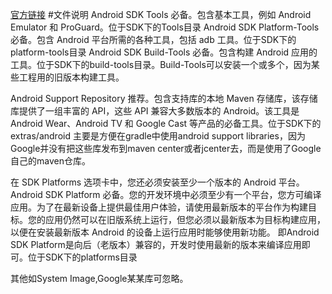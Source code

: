 [官方链接](https://developer.android.google.cn/studio/intro/update.html#sdk-manager)
#文件说明
Android SDK Tools 必备。包含基本工具，例如 Android Emulator 和 ProGuard。位于SDK下的Tools目录
Android SDK Platform-Tools 必备。包含 Android 平台所需的各种工具，包括 adb 工具。位于SDK下的platform-tools目录
Android SDK Build-Tools 必备。包含构建 Android 应用的工具。位于SDK下的build-tools目录。Build-Tools可以安装一个或多个，因为某些工程用的旧版本构建工具。

Android Support Repository 推荐。包含支持库的本地 Maven 存储库，该存储库提供了一组丰富的 API，这些 API 兼容大多数版本的 Android。该工具是 Android Wear、Android TV 和 Google Cast 等产品的必备工具。位于SDK下的extras/android
主要是方便在gradle中使用android support libraries，因为Google并没有把这些库发布到maven center或者jcenter去，而是使用了Google自己的maven仓库。

在 SDK Platforms 选项卡中，您还必须安装至少一个版本的 Android 平台。
Android SDK Platform  必备。您的开发环境中必须至少有一个平台，您方可编译应用。为了在最新设备上提供最佳用户体验，请使用最新版本的平台作为构建目标。您的应用仍然可以在旧版系统上运行，但您必须以最新版本为目标构建应用，以便在安装最新版本 Android 的设备上运行应用时能够使用新功能。
即Android SDK Platform是向后（老版本）兼容的，开发时使用最新的版本来编译应用即可。位于SDK下的platforms目录

其他如System Image,Google某某库可忽略。
